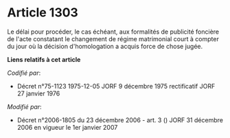 # Article 1303

Le délai pour procéder, le cas échéant, aux formalités de publicité foncière de l'acte constatant le changement de régime
matrimonial court à compter du jour où la décision d'homologation a acquis force de chose jugée.

**Liens relatifs à cet article**

_Codifié par_:

  - Décret n°75-1123 1975-12-05 JORF 9 décembre 1975 rectificatif JORF 27 janvier 1976

_Modifié par_:

  - Décret n°2006-1805 du 23 décembre 2006 - art. 3 () JORF 31 décembre 2006 en vigueur le 1er janvier 2007
